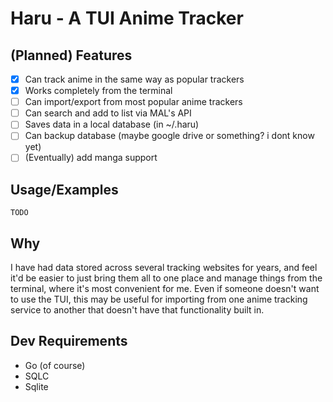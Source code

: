 # Haru - A TUI Anime Tracker

## (Planned) Features
- [x] Can track anime in the same way as popular trackers
- [x] Works completely from the terminal
- [ ] Can import/export from most popular anime trackers
- [ ] Can search and add to list via MAL's API
- [ ] Saves data in a local database (in ~/.haru)
- [ ] Can backup database (maybe google drive or something? i dont know yet)
- [ ] (Eventually) add manga support

## Usage/Examples

`TODO`

## Why

I have had data stored across several tracking websites for years, and feel it'd be easier to just bring them all to one place and manage things from the terminal, where it's most convenient for me. Even if someone doesn't want to use the TUI, this may be useful for importing from one anime tracking service to another that doesn't have that functionality built in.

## Dev Requirements
- Go (of course)
- SQLC
- Sqlite

